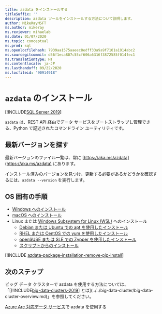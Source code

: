 ```yaml
---
title: azdata をインストールする
titleSuffix: ''
description: azdata ツールをインストールする方法について説明します。
author: MikeRayMSFT
ms.author: mikeray
ms.reviewer: mihaelab
ms.date: 01/07/2020
ms.topic: conceptual
ms.prod: sql
ms.openlocfilehash: 7939aa1575aaeec8edff33a9a9f7101a1014abc2
ms.sourcegitcommit: d56f1eca807c55cf606a6316f3872585f014fec1
ms.translationtype: HT
ms.contentlocale: ja-JP
ms.lasthandoff: 09/22/2020
ms.locfileid: "90914918"
---
```

# <a name="install-azdata"></a>`azdata` のインストール

[!INCLUDE[SQL Server 2019](../../includes/applies-to-version/azdata.md)]

`azdata` は、REST API 経由でデータ サービスをブートストラップし管理できる、Python で記述されたコマンドライン ユーティリティです。 

## <a name="find-latest-version"></a>最新バージョンを探す

最新バージョンのファイル一覧は、常に [https://aka.ms/azdata](https://aka.ms/azdata) にあります。

インストール済みのバージョンを見つけ、更新する必要があるかどうかを確認するには、`azdata --version` を実行します。

## <a name="os-specific-instructions"></a>OS 固有の手順

* [Windows へのインストール](../install/deploy-install-azdata-installer.md)
* [macOS へのインストール](../install/deploy-install-azdata-macos.md)
* Linux または [Windows Subsystem for Linux (WSL)](/windows/wsl/about/) へのインストール
   * [Debian または Ubuntu での apt を使用したインストール](../install/deploy-install-azdata-linux-package.md)
   * [RHEL または CentOS での yum を使用したインストール](../install/deploy-install-azdata-yum.md)
   * [openSUSE または SLE での Zypper を使用したインストール](../install/deploy-install-azdata-zypper.md)
   * [スクリプトからのインストール](../install/deploy-install-azdata-pip.md)

[!INCLUDE [azdata-package-installation-remove-pip-install](../../includes/azdata-package-installation-remove-pip-install.md)]

## <a name="next-steps"></a>次のステップ

ビッグ データ クラスターで azdata を使用する方法については、「[[!INCLUDE[big-data-clusters-2019](../../includes/ssbigdataclusters-ver15.md)] とは](../../big-data-cluster/big-data-cluster-overview.md)」を参照してください。

[Azure Arc 対応データ サービス](/azure/azure-arc/data/)で azdata を使用する
